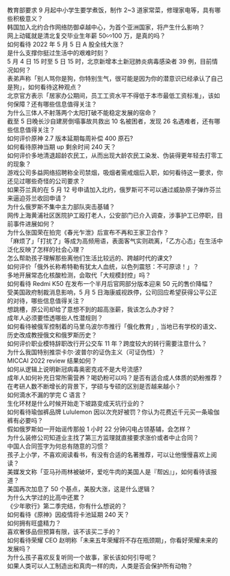 教育部要求 9 月起中小学生要学煮饭，制作 2~3 道家常菜，修理家电等，具有哪些积极意义？  
韩国加入北约合作网络防御卓越中心，为首个亚洲国家，将产生什么影响？  
网上动辄就是清北复交毕业生年薪 50∽100 万，是真的吗？  
如何看待 2022 年 5 月 5 日 A 股全线大涨？  
是什么支撑你挺过生活中的艰难时刻？  
5 月 4 日 15 时至 5 日 15 时，北京新增本土新冠肺炎病毒感染者 39 例，目前情况如何？  
表弟声称「别人骂你是狗，你特别生气，很可能是因为你的潜意识已经承认了自己是狗」，如何看待这种观点？  
北京官方表示「居家办公期间，员工工资水平不得低于本市最低工资标准」，该如何保障？还有哪些信息值得关注？  
为什么三体人不射落两个太阳打破不能稳定发展的宿命？  
截至 5 日晚长沙自建房倒塌事故共救出 10 名被困者，发现 26 名遇难者，还有哪些信息值得关注？  
如何评价原神 2.7 版本延期每周补偿 400 原石?  
如何看待原神当期 up 剩余时间 240 天？  
如何评价多地清退超龄农民工，从而出现大龄农民工染发、伪装得更年轻去打零工的现象？  
游戏公司多益网络招聘称全司禁烟，吸烟者需戒烟后入职，如何看待这一要求，你还见过哪些奇怪的公司要求？  
如果芬兰真的在 5 月 12 号申请加入北约，俄罗斯可不可以通过威胁原子弹炸芬兰来逼迫芬兰收回申请？  
为什么俄罗斯不集中主力部队突击基辅？  
网传上海黄浦社区医院护工殴打老人，公安部门已介入调查，涉事护工已停职，目前事件进展如何？  
为什么张国荣在拍完《春光乍泄》后宣布不再和王家卫合作？  
「麻烦了」「打扰了」等成为高频用语，表面客气实则疏离，「乙方心态」在生活中泛化反映了怎样的社会心理？  
怎么帮助孩子理解那些离他们生活比较远的、跨越时代的课文?  
如何评价「俄外长称希特勒有犹太人血统，以色列震怒：不可原谅！」？  
多地开展常态化核酸检测，会取代「大规模封控」吗？  
如何看待 Redmi K50 在发布一个半月后官网部分版本迎来 50 元的售价降幅？  
受美国政府制裁消息影响，5 月 5 日海康威视跌停，公司回应希望获得公平公正的对待，哪些信息值得关注？  
想跳槽，原公司却给了意想不到的超高涨薪，我该怎么办才好？  
成年人必须要悟透哪些人性潜规则？  
如何看待被俄军控制着的马里乌波尔市推行「俄化教育」, 当地已有学校的语文、历史改成教授俄文和俄罗斯历史？  
如何评价职业模特辞职改行开公交车 11 年？跨度较大的转行需要注意什么？  
为什么我国特别推崇卡尔·波普尔的证伪主义（可证伪性）？  
MICCAI 2022 review 结果如何？  
如何从逻辑上说明新冠病毒奥密克戎不是大号流感?  
成年人如何补充日常所需营养？喝奶粉可以吗？是否有适合成人体质的奶粉推荐？  
在考研人数不断增长的背景下，学硕与专硕的区别是否越来越小？  
如何滴水不漏的学完 C 语言？  
生化环材是什么时候开始走下坡路变成天坑行业的？  
如何看待瑜伽裤品牌 Lululemon 因以次充好被罚？你认为花费近千元买一条瑜伽裤有必要吗？  
假如俄罗斯如一开始谣传那般 1 小时 22 分钟闪电占领基辅，会怎样？  
为什么装修公司知道业主找了第三方监理就直接要求涨价或者中止合同？  
中国人合同签字为何总有随意的习惯？  
孩子上小学，不喜欢阅读看书，有没有合适的名著推荐，可以让他慢慢喜欢上阅读？  
美媒发文称「亚马孙雨林被破坏，爱吃牛肉的美国人是『帮凶』」，如何看待该报道？  
美国再次加息了 50 个基点，美股大涨，这是什么逻辑？  
为什么大学过的比高中还累？  
《少年歌行》第二季完结，你有什么想说的？  
如何看待《原神》因疫情将卡池延期 240 天？  
如何拥有旺盛精力？  
喜欢奢侈品但预算有限，该不该买二手的？  
如何看待荣耀 CEO 赵明称「未来五年荣耀将不存在瓶颈期」，你看好荣耀未来的发展吗？  
为什么孩子喜欢反复听同一个故事，家长该如何引导呢？  
如果人类可以人工制造出和真肉一样的肉，人类是否会保护所有动物？  
